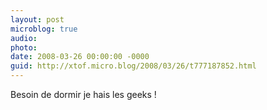```yaml
---
layout: post
microblog: true
audio: 
photo: 
date: 2008-03-26 00:00:00 -0000
guid: http://xtof.micro.blog/2008/03/26/t777187852.html
---
```

Besoin de dormir je hais les geeks !
